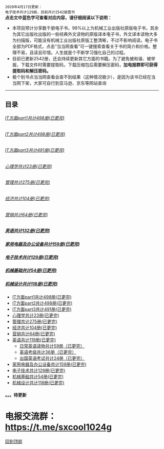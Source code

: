 `2020年4月17日更新：`<br>
`电子技术共计129册，目前共计2542册图书`<br>
**点击文中蓝色字可查看对应内容，请仔细阅读以下说明：**
* 本项目预计分享数千册电子书，98%以上为机械工业出版社原版电子书，其余为其它出版社出版的一些经典外文读物的原版译本电子书，外文译本读物大多为扫描版，可能没有机械工业出版社原版工整清晰，不过不影响阅读。电子书全部为PDF格式，点击“当当网查看”可一键搜索查看关于书的简介和价格。整理不易，且读且珍惜。人生就是个不断学习强化自己的过程。
* 目前已更新2542册，还会持续更新其它方面的书籍。为了避免被和谐、被举报，下载文件时需要提取码，下载压缩包后需要解压密码，**加电报群即可获得提取码和解压密码。**
* 极个别书点当当网查看会查不到结果（这种情况极少），是因为该书已经在当当网下架，大家可自行到亚马逊、京东等网站查询<br>

***
## 目录
###### <a href="https://github.com/sxcool1024/Machinery-Industry-Press/blob/master/IT%E6%96%B9%E9%9D%A2%E5%9B%BE%E4%B9%A6/part1.md">IT方面part1共计498册(已更完)</a>
###### <a href="https://github.com/sxcool1024/Machinery-Industry-Press/blob/master/IT%E6%96%B9%E9%9D%A2%E5%9B%BE%E4%B9%A6/part1.md">IT方面part2共计498册(已更完)</a>
###### <a href="https://github.com/sxcool1024/Machinery-Industry-Press/blob/master/IT%E6%96%B9%E9%9D%A2%E5%9B%BE%E4%B9%A6/part1.md">IT方面part3共计491册(已更完)</a>
###### <a href="https://github.com/sxcool1024/Machinery-Industry-Press/blob/master/IT%E6%96%B9%E9%9D%A2%E5%9B%BE%E4%B9%A6/part1.md">心理学共计23册(已更完)</a>
###### <a href="https://github.com/sxcool1024/Machinery-Industry-Press/blob/master/IT%E6%96%B9%E9%9D%A2%E5%9B%BE%E4%B9%A6/part1.md">管理共计275册(已更完)</a>
###### <a href="https://github.com/sxcool1024/Machinery-Industry-Press/blob/master/IT%E6%96%B9%E9%9D%A2%E5%9B%BE%E4%B9%A6/part1.md">经济共计104册(已更完)</a>
###### <a href="https://github.com/sxcool1024/Machinery-Industry-Press/blob/master/IT%E6%96%B9%E9%9D%A2%E5%9B%BE%E4%B9%A6/part1.md">营销共计64册(已更完)</a>
##### <a href="https://github.com/sxcool1024/Machinery-Industry-Press/blob/master/IT%E6%96%B9%E9%9D%A2%E5%9B%BE%E4%B9%A6/part1.md">英语共计132册(已更完)</a>
##### <a href="https://github.com/sxcool1024/Machinery-Industry-Press/blob/master/IT%E6%96%B9%E9%9D%A2%E5%9B%BE%E4%B9%A6/part1.md">家用电器及办公设备共计159册(已更完)</a>
##### <a href="https://github.com/sxcool1024/Machinery-Industry-Press/blob/master/IT%E6%96%B9%E9%9D%A2%E5%9B%BE%E4%B9%A6/part1.md">电子技术共计129册(已更完)</a>
##### <a href="https://github.com/sxcool1024/Machinery-Industry-Press/blob/master/IT%E6%96%B9%E9%9D%A2%E5%9B%BE%E4%B9%A6/part1.md">机械基础共计54册(已更完)</a>
##### <a href="https://github.com/sxcool1024/Machinery-Industry-Press/blob/master/IT%E6%96%B9%E9%9D%A2%E5%9B%BE%E4%B9%A6/part1.md">机械设计共计118册(已更完)</a>



* [IT方面part1共计498册(已更完)](/IT方面图书/part1.md)
* [IT方面part2共计498册(已更完)](/IT方面图书/part2.md)
* [IT方面part3共计491册(已更完)](/IT方面图书/part3.md)
* [心理学共计23册(已更完)](/心理/README.md)
* [管理共计275册(已更完)](/管理/README.md)
* [经济共计104册(已更完)](/经济/README.md)
* [营销共计64册(已更完)](/营销/README.md)
* [英语共计119册(已更完)](/英语/README.md)
  * [日常英语读物共计59册（已更完）](/英语/日常英语读物.md)
  * [英语考级共计36册（已更完）](/英语/英语考级.md)
  * [出国英语考试共计24册（已更完）](/英语/出国英语考试.md)
* [家用电器及办公设备共计159册(已更完)](/家用电器及办公设备/README.md)
* [电子技术共计129册(已更完)](/电子技术/README.md)
* [机械基础共计54册(已更完)](/机械基础/README.md)
* [机械设计共计118册(已更完)](/机械设计/README.md)

#### 。。。待更新
# 电报交流群：https://t.me/sxcool1024g
[回到顶部](#readme)

